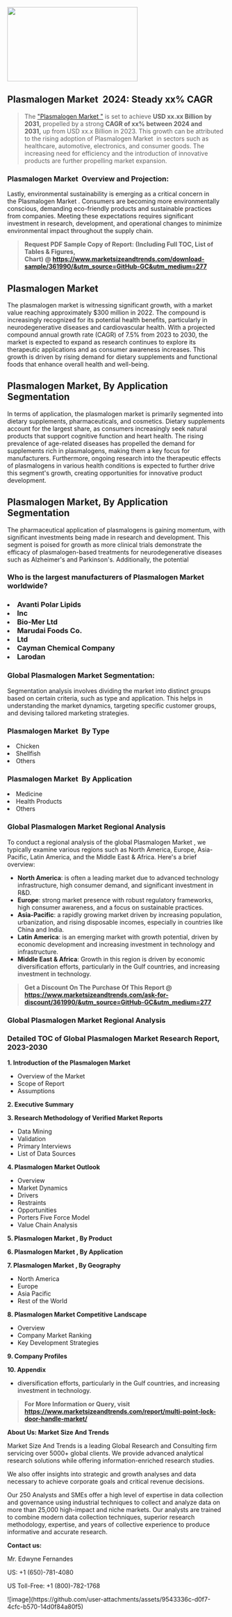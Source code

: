 <p><img class="alignnone size-medium wp-image-20088" src="https://ffe5etoiles.com/wp-content/uploads/2024/12/MST1-300x171.png" alt="" width="300" height="171" /></p><h2 id="ember46" class="ember-view reader-text-block__heading-2">Plasmalogen Market &nbsp;2024: Steady&nbsp;xx% CAGR</h2><blockquote id="ember47" class="ember-view reader-text-block__blockquote">The&nbsp;<a class="app-aware-link " href="https://www.marketsizeandtrends.com/download-sample/361990/&utm_source=GitHub-GC&utm_medium=277" target="_blank" data-test-app-aware-link="">"Plasmalogen Market "</a>&nbsp;is set to achieve&nbsp;<strong>USD&nbsp;xx.xx&nbsp;Billion by 2031,</strong>&nbsp;propelled by a strong&nbsp;<strong>CAGR of&nbsp;xx% between 2024 and 2031,</strong>&nbsp;up from USD xx.x Billion in 2023. This growth can be attributed to the rising adoption of&nbsp;Plasmalogen Market &nbsp;in sectors such as healthcare, automotive, electronics, and consumer goods. The increasing need for efficiency and the introduction of innovative products are further propelling market expansion.</blockquote><h3 id="ember48" class="ember-view reader-text-block__heading-3">Plasmalogen Market &nbsp;Overview and Projection:</h3><p id="ember49" class="ember-view reader-text-block__paragraph">Lastly, environmental sustainability is emerging as a critical concern in the&nbsp;Plasmalogen Market . Consumers are becoming more environmentally conscious, demanding eco-friendly products and sustainable practices from companies. Meeting these expectations requires significant investment in research, development, and operational changes to minimize environmental impact throughout the supply chain.</p><blockquote id="ember50" class="ember-view reader-text-block__blockquote"><strong>Request PDF Sample Copy of Report: (Including Full TOC, List of Tables &amp; Figures, Chart)&nbsp;@&nbsp;<strong><a href="https://www.marketsizeandtrends.com/download-sample/361990/&utm_source=GitHub-GC&utm_medium=277" target="_blank">https://www.marketsizeandtrends.com/download-sample/361990/&utm_source=GitHub-GC&utm_medium=277</a></strong></strong></blockquote><h3 class=""> <h2>Plasmalogen Market</h2><p>The plasmalogen market is witnessing significant growth, with a market value reaching approximately $300 million in 2022. The compound is increasingly recognized for its potential health benefits, particularly in neurodegenerative diseases and cardiovascular health. With a projected compound annual growth rate (CAGR) of 7.5% from 2023 to 2030, the market is expected to expand as research continues to explore its therapeutic applications and as consumer awareness increases. This growth is driven by rising demand for dietary supplements and functional foods that enhance overall health and well-being.</p><h2>Plasmalogen Market, By Application Segmentation</h2><p>In terms of application, the plasmalogen market is primarily segmented into dietary supplements, pharmaceuticals, and cosmetics. Dietary supplements account for the largest share, as consumers increasingly seek natural products that support cognitive function and heart health. The rising prevalence of age-related diseases has propelled the demand for supplements rich in plasmalogens, making them a key focus for manufacturers. Furthermore, ongoing research into the therapeutic effects of plasmalogens in various health conditions is expected to further drive this segment's growth, creating opportunities for innovative product development.</p><h2>Plasmalogen Market, By Application Segmentation</h2><p>The pharmaceutical application of plasmalogens is gaining momentum, with significant investments being made in research and development. This segment is poised for growth as more clinical trials demonstrate the efficacy of plasmalogen-based treatments for neurodegenerative diseases such as Alzheimer's and Parkinson's. Additionally, the potential </h3><h3 id="" class="">Who is the largest manufacturers of&nbsp;Plasmalogen Market  worldwide?</h3><h3 class=""></Li><Li>Avanti Polar Lipids</Li><Li> Inc</Li><Li> Bio-Mer Ltd</Li><Li> Marudai Foods Co.</Li><Li> Ltd</Li><Li> Cayman Chemical Company</Li><Li> Larodan</h3><h3 id="ember53" class="ember-view reader-text-block__heading-3">Global&nbsp;Plasmalogen Market  Segmentation:</h3><p id="ember54" class="ember-view reader-text-block__paragraph">Segmentation analysis involves dividing the market into distinct groups based on certain criteria, such as type and application. This helps in understanding the market dynamics, targeting specific customer groups, and devising tailored marketing strategies.</p><h3 id="" class="">Plasmalogen Market &nbsp;By Type</h3><p></Li><Li>Chicken</Li><Li> Shellfish</Li><Li> Others</p><h3 id="" class="">Plasmalogen Market &nbsp;By Application</h3><p class=""></Li><Li>Medicine</Li><Li> Health Products</Li><Li> Others</p><h3 id="ember62" class="ember-view reader-text-block__heading-3">Global Plasmalogen Market  Regional Analysis</h3><p id="ember63" class="ember-view reader-text-block__paragraph">To conduct a regional analysis of the global Plasmalogen Market , we typically examine various regions such as North America, Europe, Asia-Pacific, Latin America, and the Middle East &amp; Africa. Here's a brief overview:</p><ul><li><strong>North America</strong>: is often a leading market due to advanced technology infrastructure, high consumer demand, and significant investment in R&amp;D.</li><li><strong>Europe</strong>: strong market presence with robust regulatory frameworks, high consumer awareness, and a focus on sustainable practices.</li><li><strong>Asia-Pacific</strong>: a rapidly growing market driven by increasing population, urbanization, and rising disposable incomes, especially in countries like China and India.</li><li><strong>Latin America</strong>: is an emerging market with growth potential, driven by economic development and increasing investment in technology and infrastructure.</li><li><strong>Middle East &amp; Africa</strong>: Growth in this region is driven by economic diversification efforts, particularly in the Gulf countries, and increasing investment in technology.</li></ul><blockquote id="ember61" class="ember-view reader-text-block__blockquote"><strong>Get a Discount On The Purchase Of This Report @ <strong><a href="https://html-cleaner.com/" target="">https://www.marketsizeandtrends.com/ask-for-discount/361990/&utm_source=GitHub-GC&utm_medium=277</a></strong></strong></blockquote><h3 id="ember62" class="ember-view reader-text-block__heading-3">Global Plasmalogen Market  Regional Analysis</h3><h3 id="" class="">Detailed TOC of Global Plasmalogen Market  Research Report, 2023-2030</h3><p id="" class=""><strong>1. Introduction of the Plasmalogen Market </strong></p><ul><li>Overview of the Market</li><li>Scope of Report</li><li>Assumptions</li></ul><p id="" class=""><strong>2. Executive Summary</strong></p><p id="" class=""><strong>3. Research Methodology of Verified Market Reports</strong></p><ul><li>Data Mining</li><li>Validation</li><li>Primary Interviews</li><li>List of Data Sources</li></ul><p id="" class=""><strong>4. Plasmalogen Market  Outlook</strong></p><ul><li>Overview</li><li>Market Dynamics</li><li>Drivers</li><li>Restraints</li><li>Opportunities</li><li>Porters Five Force Model</li><li>Value Chain Analysis</li></ul><p id="" class=""><strong>5. Plasmalogen Market , By Product</strong></p><p id="" class=""><strong>6. Plasmalogen Market , By Application</strong></p><p id="" class=""><strong>7. Plasmalogen Market , By Geography</strong></p><ul><li>North America</li><li>Europe</li><li>Asia Pacific</li><li>Rest of the World</li></ul><p id="" class=""><strong>8. Plasmalogen Market  Competitive Landscape</strong></p><ul><li>Overview</li><li>Company Market Ranking</li><li>Key Development Strategies</li></ul><p id="" class=""><strong>9. Company Profiles</strong></p><p id="" class=""><strong>10. Appendix</strong></p><ul><li>diversification efforts, particularly in the Gulf countries, and increasing investment in technology.</li></ul><blockquote id="ember65" class="ember-view reader-text-block__blockquote"><strong>For More Information or Query, visit <strong><strong><a href="https://html-cleaner.com/" target="">https://www.marketsizeandtrends.com/report/multi-point-lock-door-handle-market/</a></strong></strong></strong></blockquote><p id="" class=""><strong>About Us: Market Size And Trends</strong></p><p id="" class="">Market Size And Trends is a leading Global Research and Consulting firm servicing over 5000+ global clients. We provide advanced analytical research solutions while offering information-enriched research studies.</p><p id="" class="">We also offer insights into strategic and growth analyses and data necessary to achieve corporate goals and critical revenue decisions.</p><p id="" class="">Our 250 Analysts and SMEs offer a high level of expertise in data collection and governance using industrial techniques to collect and analyze data on more than 25,000 high-impact and niche markets. Our analysts are trained to combine modern data collection techniques, superior research methodology, expertise, and years of collective experience to produce informative and accurate research.</p><p id="" class=""><strong>Contact us:</strong></p><p id="" class="">Mr. Edwyne Fernandes</p><p id="" class="">US: +1 (650)-781-4080</p><p id="" class="">US Toll-Free: +1 (800)-782-1768</p>
![image](https://github.com/user-attachments/assets/9543336c-d0f7-4cfc-b570-14d0f84a80f5)
